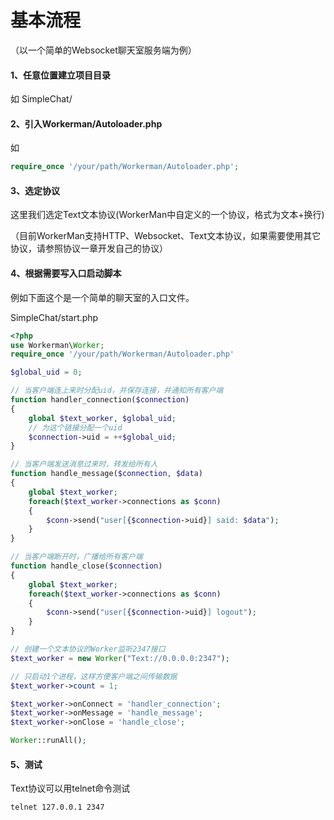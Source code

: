 # 基本流程
（以一个简单的Websocket聊天室服务端为例）

#### 1、任意位置建立项目目录
如 SimpleChat/

#### 2、引入Workerman/Autoloader.php
如
```php
require_once '/your/path/Workerman/Autoloader.php';
```

#### 3、选定协议
这里我们选定Text文本协议(WorkerMan中自定义的一个协议，格式为文本+换行)

（目前WorkerMan支持HTTP、Websocket、Text文本协议，如果需要使用其它协议，请参照协议一章开发自己的协议）

#### 4、根据需要写入口启动脚本
例如下面这个是一个简单的聊天室的入口文件。

SimpleChat/start.php
```php
<?php
use Workerman\Worker;
require_once '/your/path/Workerman/Autoloader.php'

$global_uid = 0;

// 当客户端连上来时分配uid，并保存连接，并通知所有客户端
function handler_connection($connection)
{
    global $text_worker, $global_uid;
    // 为这个链接分配一个uid
    $connection->uid = ++$global_uid;
}

// 当客户端发送消息过来时，转发给所有人
function handle_message($connection, $data)
{
    global $text_worker;
    foreach($text_worker->connections as $conn)
    {
        $conn->send("user[{$connection->uid}] said: $data");
    }
}

// 当客户端断开时，广播给所有客户端
function handle_close($connection)
{
    global $text_worker;
    foreach($text_worker->connections as $conn)
    {
        $conn->send("user[{$connection->uid}] logout");
    }
}

// 创建一个文本协议的Worker监听2347接口
$text_worker = new Worker("Text://0.0.0.0:2347");

// 只启动1个进程，这样方便客户端之间传输数据
$text_worker->count = 1;

$text_worker->onConnect = 'handler_connection';
$text_worker->onMessage = 'handle_message';
$text_worker->onClose = 'handle_close';

Worker::runAll();

```

#### 5、测试
Text协议可以用telnet命令测试
```shell
telnet 127.0.0.1 2347
```
